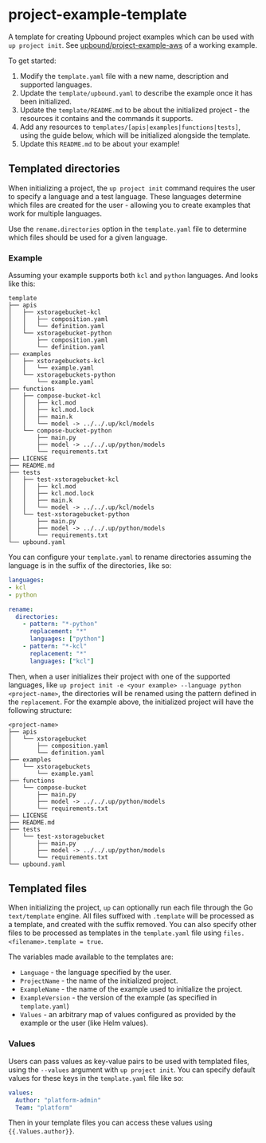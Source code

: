# project-example-template

A template for creating Upbound project examples which can be used with `up
project init`. See [upbound/project-example-aws] of a working example.

[upbound/project-example-aws]: https://github.com/upbound/project-example-aws

To get started:

1. Modify the `template.yaml` file with a new name, description and supported
   languages.
1. Update the `template/upbound.yaml` to describe the example once it has been
   initialized.
1. Update the `template/README.md` to be about the initialized project - the
   resources it contains and the commands it supports.
1. Add any resources to `templates/[apis|examples|functions|tests]`, using the
   guide below, which will be initialized alongside the template.
1. Update this `README.md` to be about your example!

## Templated directories

When initializing a project, the `up project init` command requires the user to
specify a language and a test language. These languages determine which files
are created for the user - allowing you to create examples that work for
multiple languages.

Use the `rename.directories` option in the `template.yaml` file to determine
which files should be used for a given language.

### Example

Assuming your example supports both `kcl` and `python` languages. And looks like
this:

```shell
template
├── apis
│   ├── xstoragebucket-kcl
│   │   ├── composition.yaml
│   │   └── definition.yaml
│   └── xstoragebucket-python
│       ├── composition.yaml
│       └── definition.yaml
├── examples
│   ├── xstoragebuckets-kcl
│   │   └── example.yaml
│   └── xstoragebuckets-python
│       └── example.yaml
├── functions
│   ├── compose-bucket-kcl
│   │   ├── kcl.mod
│   │   ├── kcl.mod.lock
│   │   ├── main.k
│   │   └── model -> ../../.up/kcl/models
│   └── compose-bucket-python
│       ├── main.py
│       ├── model -> ../../.up/python/models
│       └── requirements.txt
├── LICENSE
├── README.md
├── tests
│   ├── test-xstoragebucket-kcl
│   │   ├── kcl.mod
│   │   ├── kcl.mod.lock
│   │   ├── main.k
│   │   └── model -> ../../.up/kcl/models
│   └── test-xstoragebucket-python
│       ├── main.py
│       ├── model -> ../../.up/python/models
│       └── requirements.txt
└── upbound.yaml
```

You can configure your `template.yaml` to rename directories assuming the
language is in the suffix of the directories, like so:

```yaml
languages:
- kcl
- python

rename:
  directories:
    - pattern: "*-python"
      replacement: "*"
      languages: ["python"]
    - pattern: "*-kcl"
      replacement: "*"
      languages: ["kcl"]
```

Then, when a user initializes their project with one of the supported languages,
like `up project init -e <your example> --language python <project-name>`, the
directories will be renamed using the pattern defined in the `replacement`. For
the example above, the initialized project will have the following structure:

```shell
<project-name>
├── apis
│   └── xstoragebucket
│       ├── composition.yaml
│       └── definition.yaml
├── examples
│   └── xstoragebuckets
│       └── example.yaml
├── functions
│   └── compose-bucket
│       ├── main.py
│       ├── model -> ../../.up/python/models
│       └── requirements.txt
├── LICENSE
├── README.md
├── tests
│   └── test-xstoragebucket
│       ├── main.py
│       ├── model -> ../../.up/python/models
│       └── requirements.txt
└── upbound.yaml
```

## Templated files

When initializing the project, `up` can optionally run each file through the Go
`text/template` engine. All files suffixed with `.template` will be processed as
a template, and created with the suffix removed. You can also specify other
files to be processed as templates in the `template.yaml` file using
`files.<filename>.template = true`.

The variables made available to the templates are:

- `Language` - the language specified by the user.
- `ProjectName` - the name of the initialized project.
- `ExampleName` - the name of the example used to initialize the project.
- `ExampleVersion` - the version of the example (as specified in `template.yaml`)
- `Values` - an arbitrary map of values configured as provided by the example or
  the user (like Helm values).

### Values

Users can pass values as key-value pairs to be used with templated files, using the
`--values` argument with `up project init`. You can specify default values for
these keys in the `template.yaml` file like so:

```yaml
values:
  Author: "platform-admin"
  Team: "platform"
```

Then in your template files you can access these values using
`{{.Values.author}}`.
